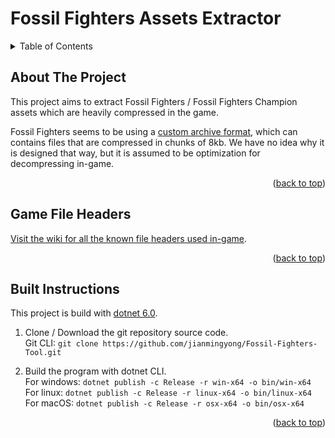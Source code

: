 ﻿<div id="top"></div>

# Fossil Fighters Assets Extractor

<details>
    <summary>Table of Contents</summary>
    <ol>
        <li><a href="#about-the-project">About The Project</a></li>
        <li><a href="#game-file-headers">Game File Headers</a></li>
        <li><a href="#built-instructions">Built Instructions</a></li>
    </ol>
</details>

## About The Project

This project aims to extract Fossil Fighters / Fossil Fighters Champion assets which are heavily compressed in the game.

Fossil Fighters seems to be using a [custom archive format](https://github.com/jianmingyong/Fossil-Fighters-Tool/wiki/Game-Archive-Header), which can contains files that are compressed in chunks of 8kb. We have no idea why it is designed that way, but it is assumed to be optimization for decompressing in-game.

<p align="right">(<a href="#top">back to top</a>)</p>

## Game File Headers

[Visit the wiki for all the known file headers used in-game](https://github.com/jianmingyong/Fossil-Fighters-Tool/wiki/Game-File-Headers).

<p align="right">(<a href="#top">back to top</a>)</p>

## Built Instructions

This project is build with [dotnet 6.0](https://dotnet.microsoft.com/download/dotnet/6.0).

1. Clone / Download the git repository source code. <br />
Git CLI: `git clone https://github.com/jianmingyong/Fossil-Fighters-Tool.git`

2. Build the program with dotnet CLI. <br />
For windows: `dotnet publish -c Release -r win-x64 -o bin/win-x64` <br />
For linux: `dotnet publish -c Release -r linux-x64 -o bin/linux-x64` <br />
For macOS: `dotnet publish -c Release -r osx-x64 -o bin/osx-x64` <br />

<p align="right">(<a href="#top">back to top</a>)</p>

